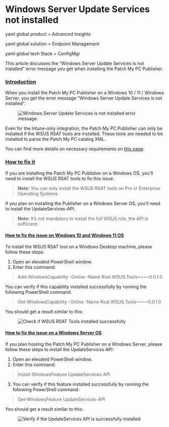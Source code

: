 # Windows Server Update Services not installed

yaml global product = Advanced Insights

yaml global solution = Endpoint Management

yaml global tech Stack = ConfigMgr

This article discusses the “Windows Server Update Services is not installed” error message you get when installing the Patch My PC Publisher.

### [Introduction](https://patchmypc.com/kb/wsus-not-installed/#introduction) <a href="#h-introduction" id="h-introduction"></a>

When you install the Patch My PC Publisher on a Windows 10 / 11 / Windows Server, you get the error message “Windows Server Update Services is not installed”.

<figure><img src="https://patchmypc.com/app/uploads/2025/04/01_WSUS-is-not-installed.png" alt="Windows Server Update Services is not installed error message."><figcaption></figcaption></figure>

Even for the Intune-only integration, the Patch My PC Publisher can only be installed if the WSUS RSAT tools are installed. These tools are needed to be installed to parse the Patch My PC catalog XML.

You can find more details on necessary requirements on [this page](https://docs.patchmypc.com/installation-guides/intune/requirements).

### [How to fix it](https://patchmypc.com/kb/wsus-not-installed/#howtofixit) <a href="#h-how-to-fix-it" id="h-how-to-fix-it"></a>

If you are installing the Patch My PC Publisher on a Windows OS, you’ll need to install the WSUS RSAT tools to fix this issue.

> **Note:** You can only install the WSUS RSAT tools on Pro or Enterprise Operating Systems.

If you plan on installing the Publisher on a Windows Server OS, you’ll need to install the UpdateServices-API.

> **Note:** It’s not mandatory to install the full WSUS role, the API is sufficient.

#### [How to fix the issue on Windows 10 and Windows 11 OS](https://patchmypc.com/kb/wsus-not-installed/#howtofixW10andW11) <a href="#h-how-to-fix-the-issue-on-windows-10-and-windows-11-os" id="h-how-to-fix-the-issue-on-windows-10-and-windows-11-os"></a>

To install the WSUS RSAT tool on a Windows Desktop machine, please follow these steps:

1. Open an elevated PowerShell window.
2. Enter this command:

> Add-WindowsCapability -Online -Name Rsat.WSUS.Tools\~\~\~\~0.0.1.0

You can verify if this capability installed successfully by running the following PowerShell command.

> Get-WindowsCapability -Online -Name Rsat.WSUS.Tools\~\~\~\~0.0.1.0

You should get a result similar to this:

<figure><img src="https://patchmypc.com/app/uploads/2025/04/02-Get-WSUSTools-installed.png" alt="Check if WSUS RSAT Tools installed successfully"><figcaption></figcaption></figure>

#### [How to fix the issue on a Windows Server OS](https://patchmypc.com/kb/wsus-not-installed/#howtofixwindowsserveros) <a href="#h-how-to-fix-the-issue-on-a-windows-server-os" id="h-how-to-fix-the-issue-on-a-windows-server-os"></a>

If you plan hosting the Patch My PC Publisher on a Windows Server, please follow these steps to install the UpdateServices API:

1. Open an elevated PowerShell window.
2. Enter this command:

> Install-WindowsFeature UpdateServices-API

3. You can verify if this feature installed successfully by running the following PowerShell command:

> Get-WindowsFeature UpdateServices-API

You should get a result similar to this:

<figure><img src="https://patchmypc.com/app/uploads/2025/04/03_GetWSUSinstalled-on-Server.png" alt="Verify if the UpdateServices API is successfully installed"><figcaption></figcaption></figure>
